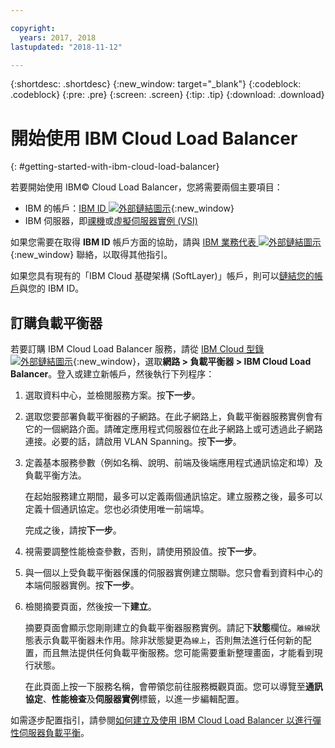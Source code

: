 ```yaml
---

copyright:
  years: 2017, 2018
lastupdated: "2018-11-12"

---
```


{:shortdesc: .shortdesc}
{:new_window: target="_blank"}
{:codeblock: .codeblock}
{:pre: .pre}
{:screen: .screen}
{:tip: .tip}
{:download: .download}


# 開始使用 IBM Cloud Load Balancer
{: #getting-started-with-ibm-cloud-load-balancer}

若要開始使用 IBM© Cloud Load Balancer，您將需要兩個主要項目：

* IBM 的帳戶：[IBM ID ![外部鏈結圖示](../../icons/launch-glyph.svg "外部鏈結圖示")](https://www.ibm.com/account/us-en/signup/register.html){:new_window}
* IBM 伺服器，即[祼機](/docs/bare-metal?topic=bare-metal-about)或[虛擬伺服器實例 (VSI)](/docs/vsi?topic=virtual-servers-getting-started-with-virtual-servers#getting-started-with-virtual-servers)

如果您需要在取得 **IBM ID** 帳戶方面的協助，請與 [IBM 業務代表 ![外部鏈結圖示](../../icons/launch-glyph.svg "外部鏈結圖示")](https://www.ibm.com/cloud-computing/bluemix/contact-us){:new_window} 聯絡，以取得其他指引。

如果您具有現有的「IBM Cloud 基礎架構 (SoftLayer)」帳戶，則可以[鏈結您的帳戶](/docs/account?topic=account-unifyingaccounts)與您的 IBM ID。

## 訂購負載平衡器

若要訂購 IBM Cloud Load Balancer 服務，請從 [IBM Cloud 型錄  ![外部鏈結圖示](../../icons/launch-glyph.svg "外部鏈結圖示")](https://console.bluemix.net/catalog/infrastructure/load-balancer-group){:new_window}，選取**網路 > 負載平衡器 > IBM Cloud Load Balancer**。登入或建立新帳戶，然後執行下列程序：

1. 選取資料中心，並檢閱服務方案。按**下一步**。
2. 選取您要部署負載平衡器的子網路。在此子網路上，負載平衡器服務實例會有它的一個網路介面。請確定應用程式伺服器位在此子網路上或可透過此子網路連接。必要的話，請啟用 VLAN Spanning。按**下一步**。
3. 定義基本服務參數（例如名稱、說明、前端及後端應用程式通訊協定和埠）及負載平衡方法。 

	在起始服務建立期間，最多可以定義兩個通訊協定。建立服務之後，最多可以定義十個通訊協定。您也必須使用唯一前端埠。 
	
	完成之後，請按**下一步**。
	
4. 視需要調整性能檢查參數，否則，請使用預設值。按**下一步**。
5. 與一個以上受負載平衡器保護的伺服器實例建立關聯。您只會看到資料中心的本端伺服器實例。按**下一步**。
6. 檢閱摘要頁面，然後按一下**建立**。

	摘要頁面會顯示您剛剛建立的負載平衡器服務實例。請記下**狀態**欄位。`離線`狀態表示負載平衡器未作用。除非狀態變更為`線上`，否則無法進行任何新的配置，而且無法提供任何負載平衡服務。您可能需要重新整理畫面，才能看到現行狀態。

	在此頁面上按一下服務名稱，會帶領您前往服務概觀頁面。您可以導覽至**通訊協定**、**性能檢查**及**伺服器實例**標籤，以進一步編輯配置。

如需逐步配置指引，請參閱[如何建立及使用 IBM Cloud Load Balancer 以進行彈性伺服器負載平衡](/docs/infrastructure/loadbalancer-service?topic=loadbalancer-service-creating-and-using-an-ibm-cloud-load-balancer-for-elastic-server-load-balancing)。
